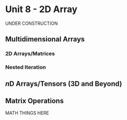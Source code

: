 # Unit 8 - 2D Array
UNDER CONSTRUCTION

## Multidimensional Arrays


### 2D Arrays/Matrices


### Nested Iteration


## *n*D Arrays/Tensors (3D and Beyond)



## Matrix Operations
MATH THINGS HERE
